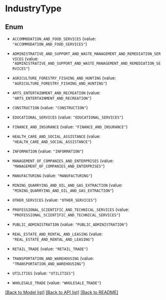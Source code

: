 # IndustryType

## Enum


* `ACCOMMODATION_AND_FOOD_SERVICES` (value: `"ACCOMMODATION_AND_FOOD_SERVICES"`)

* `ADMINISTRATIVE_AND_SUPPORT_AND_WASTE_MANAGEMENT_AND_REMEDIATION_SERVICES` (value: `"ADMINISTRATIVE_AND_SUPPORT_AND_WASTE_MANAGEMENT_AND_REMEDIATION_SERVICES"`)

* `AGRICULTURE_FORESTRY_FISHING_AND_HUNTING` (value: `"AGRICULTURE_FORESTRY_FISHING_AND_HUNTING"`)

* `ARTS_ENTERTAINMENT_AND_RECREATION` (value: `"ARTS_ENTERTAINMENT_AND_RECREATION"`)

* `CONSTRUCTION` (value: `"CONSTRUCTION"`)

* `EDUCATIONAL_SERVICES` (value: `"EDUCATIONAL_SERVICES"`)

* `FINANCE_AND_INSURANCE` (value: `"FINANCE_AND_INSURANCE"`)

* `HEALTH_CARE_AND_SOCIAL_ASSISTANCE` (value: `"HEALTH_CARE_AND_SOCIAL_ASSISTANCE"`)

* `INFORMATION` (value: `"INFORMATION"`)

* `MANAGEMENT_OF_COMPANIES_AND_ENTERPRISES` (value: `"MANAGEMENT_OF_COMPANIES_AND_ENTERPRISES"`)

* `MANUFACTURING` (value: `"MANUFACTURING"`)

* `MINING_QUARRYING_AND_OIL_AND_GAS_EXTRACTION` (value: `"MINING_QUARRYING_AND_OIL_AND_GAS_EXTRACTION"`)

* `OTHER_SERVICES` (value: `"OTHER_SERVICES"`)

* `PROFESSIONAL_SCIENTIFIC_AND_TECHNICAL_SERVICES` (value: `"PROFESSIONAL_SCIENTIFIC_AND_TECHNICAL_SERVICES"`)

* `PUBLIC_ADMINISTRATION` (value: `"PUBLIC_ADMINISTRATION"`)

* `REAL_ESTATE_AND_RENTAL_AND_LEASING` (value: `"REAL_ESTATE_AND_RENTAL_AND_LEASING"`)

* `RETAIL_TRADE` (value: `"RETAIL_TRADE"`)

* `TRANSPORTATION_AND_WAREHOUSING` (value: `"TRANSPORTATION_AND_WAREHOUSING"`)

* `UTILITIES` (value: `"UTILITIES"`)

* `WHOLESALE_TRADE` (value: `"WHOLESALE_TRADE"`)


[[Back to Model list]](../README.md#documentation-for-models) [[Back to API list]](../README.md#documentation-for-api-endpoints) [[Back to README]](../README.md)


